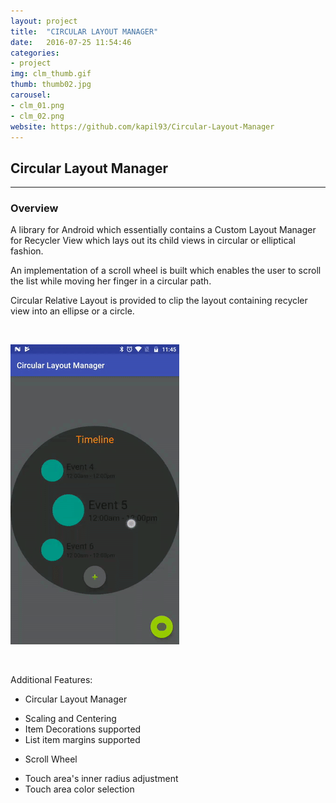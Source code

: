 ```yaml
---
layout: project
title:  "CIRCULAR LAYOUT MANAGER"
date:   2016-07-25 11:54:46
categories:
- project
img: clm_thumb.gif
thumb: thumb02.jpg
carousel:
- clm_01.png
- clm_02.png
website: https://github.com/kapil93/Circular-Layout-Manager
---
```

## Circular Layout Manager
---------------------------

### Overview
A library for Android which essentially contains a Custom Layout Manager for Recycler View which lays out its child views in circular or elliptical fashion.

An implementation of a scroll wheel is built which enables the user to scroll the list while moving her finger in a circular path.

Circular Relative Layout is provided to clip the layout containing recycler view into an ellipse or a circle.

<br>

![Animation](/assets/img/project/clm.gif)

<br>

Additional Features:
- Circular Layout Manager
+ Scaling and Centering
+ Item Decorations supported
+ List item margins supported

- Scroll Wheel
+ Touch area's inner radius adjustment
+ Touch area color selection